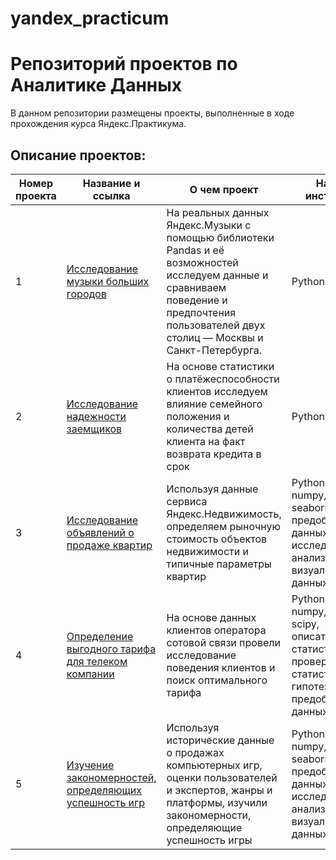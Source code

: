 # yandex_practicum
# Репозиторий проектов по Аналитике Данных

В данном репозитории размещены проекты, выполненные в ходе прохождения курса Яндекс.Практикума.

## Описание проектов:
| Номер проекта | Название и ссылка | О чем проект                                                     | Навыки и инструменты |
|---------------|-------------------|------------------------------------------------------------------|------------|
|1              |[Исследование музыки больших городов](https://github.com/elephant8640/yandex_practicum/blob/main/01_music_big_city.ipynb)|На реальных данных Яндекс.Музыки c помощью библиотеки Pandas и её возможностей исследуем данные и сравниваем поведение и предпочтения пользователей двух столиц — Москвы и Санкт-Петербурга.| Python, pandas |
|2              |[Исследование надежности заемщиков](https://github.com/elephant8640/yandex_practicum/blob/main/02_bank_clients.ipynb)|На основе статистики о платёжеспособности клиентов исследуем влияние семейного положения и количества детей клиента на факт возврата кредита в срок| Python, pandas |
|3              |[Исследование объявлений о продаже квартир](https://github.com/elephant8640/yandex_practicum/blob/main/03_sale_of_apartments_spb.ipynb)| Используя данные сервиса Яндекс.Недвижимость, определяем рыночную стоимость объектов недвижимости и типичные параметры квартир| Python, pandas, numpy, matplotlib, seaborn, предобработка данных, исследовательский анализ данных, визуализация данных |
|4              |[Определение выгодного тарифа для телеком компании](https://github.com/elephant8640/yandex_practicum/blob/main/04_tarif_telecom.ipynb)| На основе данных клиентов оператора сотовой связи провели исследование поведения клиентов и поиск оптимального тарифа| Python, pandas, numpy, matplotlib, scipy, описательная статистика, проверка статистических гипотез, предобработка данных |
|5              |[Изучение закономерностей, определяющих успешность игр](https://github.com/elephant8640/yandex_practicum/blob/main/05_assembly_project_1_games.ipynb)| Используя исторические данные о продажах компьютерных игр, оценки пользователей и экспертов, жанры и платформы, изучили закономерности, определяющие успешность игры| Python, pandas, numpy, matplotlib, seaborn, scipy, предобработка данных, исследовательский анализ данных, визуализация данных |



